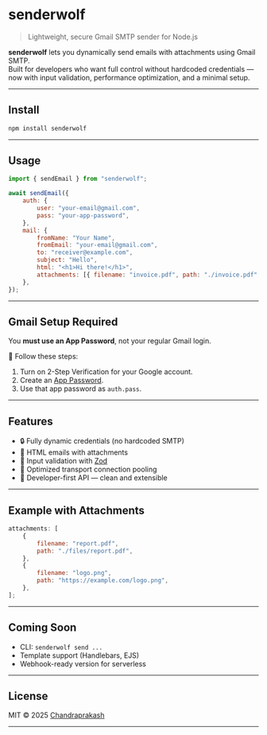 # senderwolf

> Lightweight, secure Gmail SMTP sender for Node.js

**senderwolf** lets you dynamically send emails with attachments using Gmail SMTP.  
Built for developers who want full control without hardcoded credentials — now with input validation, performance optimization, and a minimal setup.

---

## Install

```bash
npm install senderwolf
```

---

## Usage

```js
import { sendEmail } from "senderwolf";

await sendEmail({
	auth: {
		user: "your-email@gmail.com",
		pass: "your-app-password",
	},
	mail: {
		fromName: "Your Name",
		fromEmail: "your-email@gmail.com",
		to: "receiver@example.com",
		subject: "Hello",
		html: "<h1>Hi there!</h1>",
		attachments: [{ filename: "invoice.pdf", path: "./invoice.pdf" }],
	},
});
```

---

## Gmail Setup Required

You **must use an App Password**, not your regular Gmail login.

🔐 Follow these steps:

1. Turn on 2-Step Verification for your Google account.
2. Create an [App Password](https://support.google.com/accounts/answer/185833?hl=en).
3. Use that app password as `auth.pass`.

---

## Features

- 🔒 Fully dynamic credentials (no hardcoded SMTP)
- 🧾 HTML emails with attachments
- 🧪 Input validation with [Zod](https://zod.dev)
- 🚀 Optimized transport connection pooling
- 🧰 Developer-first API — clean and extensible

---

## Example with Attachments

```js
attachments: [
	{
		filename: "report.pdf",
		path: "./files/report.pdf",
	},
	{
		filename: "logo.png",
		path: "https://example.com/logo.png",
	},
];
```

---

## Coming Soon

- CLI: `senderwolf send ...`
- Template support (Handlebars, EJS)
- Webhook-ready version for serverless

---

## License

MIT © 2025 [Chandraprakash](https://github.com/Chandraprakash-03)

---
